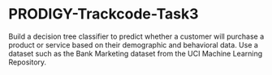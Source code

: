 # PRODIGY-Trackcode-Task3
Build a decision tree classifier to predict whether a customer will purchase a product or service based on their demographic and behavioral data. Use a dataset such as the Bank Marketing dataset from the UCI Machine Learning Repository.
